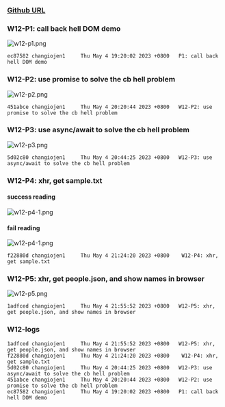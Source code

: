 ### [Github URL](https://github.com/changiojen1/1112-1N-js-demo-208410224.git)

### W12-P1: call back hell DOM demo

![w12-p1.png](https://ztflbjygdewbkwpghxwx.supabase.co/storage/v1/object/public/md-img/img/w12-p1.png)

```
ec87582 changiojen1     Thu May 4 19:20:02 2023 +0800   P1: call back hell DOM demo
```

### W12-P2: use promise to solve the cb hell problem

![w12-p2.png](https://ztflbjygdewbkwpghxwx.supabase.co/storage/v1/object/public/md-img/img/w12-p2.png)

```
451abce changiojen1     Thu May 4 20:20:44 2023 +0800   W12-P2: use promise to solve the cb hell problem

```

### W12-P3: use async/await to solve the cb hell problem

![w12-p3.png](https://ztflbjygdewbkwpghxwx.supabase.co/storage/v1/object/public/md-img/img/w12-p3.png)

```
5d02c80 changiojen1     Thu May 4 20:44:25 2023 +0800   W12-P3: use async/await to solve the cb hell problem
```

### W12-P4: xhr, get sample.txt

#### success reading

![w12-p4-1.png](https://ztflbjygdewbkwpghxwx.supabase.co/storage/v1/object/public/md-img/img/w12-p4-1.png)

#### fail reading

![w12-p4-1.png](https://ztflbjygdewbkwpghxwx.supabase.co/storage/v1/object/public/md-img/img/w12-p4-2.png)

```
f22880d changiojen1     Thu May 4 21:24:20 2023 +0800    W12-P4: xhr, get sample.txt
```

### W12-P5: xhr, get people.json, and show names in browser

![w12-p5.png](https://ztflbjygdewbkwpghxwx.supabase.co/storage/v1/object/public/md-img/img/w12-p5.png)

```
1adfced changiojen1     Thu May 4 21:55:52 2023 +0800   W12-P5: xhr, get people.json, and show names in browser
```

### W12-logs

```
1adfced changiojen1     Thu May 4 21:55:52 2023 +0800   W12-P5: xhr, get people.json, and show names in browser
f22880d changiojen1     Thu May 4 21:24:20 2023 +0800    W12-P4: xhr, get sample.txt
5d02c80 changiojen1     Thu May 4 20:44:25 2023 +0800   W12-P3: use async/await to solve the cb hell problem
451abce changiojen1     Thu May 4 20:20:44 2023 +0800   W12-P2: use promise to solve the cb hell problem
ec87582 changiojen1     Thu May 4 19:20:02 2023 +0800   P1: call back hell DOM demo
```
